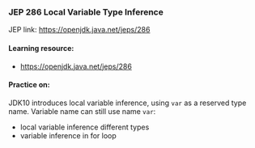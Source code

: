 ### JEP 286 Local Variable Type Inference

JEP link: https://openjdk.java.net/jeps/286

#### Learning resource:
- https://openjdk.java.net/jeps/286

#### Practice on:
JDK10 introduces local variable inference, using `var` as a reserved type name.
Variable name can still use name `var`:
- local variable inference different types
- variable inference in for loop